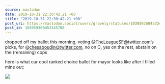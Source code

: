 ```yaml
---
source: mastodon
date: 2019-10-31 22:30:42.21 +00
title: "2019-10-31 22:30:42.21 +00"
post_uri: https://mastodon.social/users/gravely/statuses/103059360453345708
post_id: 103059360453345708
---
```

dropped off my ballot this morning, voting @TheLeagueSF@twitter.com’s picks, for @chesaboudin@twitter.com, no on C, yes on the rest, abstain on the (remaining) cops

here is what our cool ranked choice ballot for mayor looks like after I filled mine out:


![](/images/21133921.jpg)

